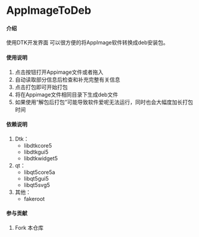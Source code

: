 # AppImageToDeb

#### 介绍
使用DTK开发界面
可以很方便的将AppImage软件转换成deb安装包。

#### 使用说明

1.  点击按钮打开Appimage文件或者拖入
2.  自动读取部分信息后检查和补充完整有关信息
3.  点击打包即可开始打包
4.  将在Appimage文件相同目录下生成deb文件
5.  如果使用“解包后打包”可能导致软件爱呢无法运行，同时也会大幅度加长打包时间

#### 依赖说明

1. Dtk：
    - libdtkcore5
    - libdtkgui5
    - libdtkwidget5
2. qt：
    - libqt5core5a
    - libqt5gui5
    - libqt5svg5
3. 其他：
    - fakeroot

#### 参与贡献

1.  Fork 本仓库

